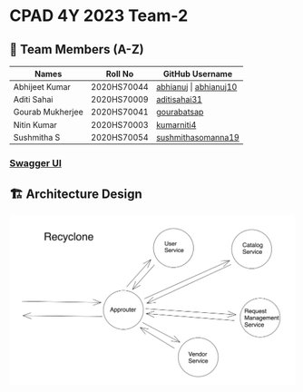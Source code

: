 # CPAD 4Y 2023 Team-2

## 🧙 **Team Members (A-Z)**
| Names | Roll No | GitHub Username |
|--|--|--|
| Abhijeet Kumar | 2020HS70044 | [abhianuj](https://github.com/abhianuj)  \\| [abhianuj10](https://github.com/abhianuj10) |
| Aditi Sahai | 2020HS70009 | [aditisahai31](https://github.com/aditisahai31) |
| Gourab Mukherjee | 2020HS70041 | [gourabatsap](https://github.com/gourabatsap) |
| Nitin Kumar | 2020HS70003 | [kumarniti4](https://github.com/kumarniti4)|
| Sushmitha S | 2020HS70054 | [sushmithasomanna19](https://github.com/sushmithasomanna19)|

### [Swagger UI](https://gourabatsap.github.io/swagger/)

## 🏗️ **Architecture Design**


![Architecture Design](image.png)
